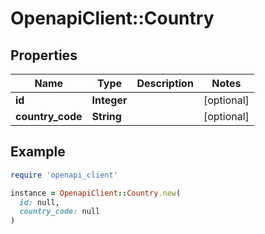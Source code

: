 # OpenapiClient::Country

## Properties

| Name | Type | Description | Notes |
| ---- | ---- | ----------- | ----- |
| **id** | **Integer** |  | [optional] |
| **country_code** | **String** |  | [optional] |

## Example

```ruby
require 'openapi_client'

instance = OpenapiClient::Country.new(
  id: null,
  country_code: null
)
```

